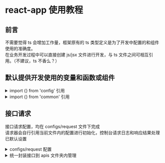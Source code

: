 # react-app 使用教程

## 前言

不需要觉得 ts 会增加工作量，框架原有的 ts 类型定义是为了开发中配置的和组件使用的准确度。<br>
在业务开发过程中可以直接创建 js/jsx 文件进行开发，与 ts 文件之间可相互引用。（不建议，ts 不香么？）<br>

## 默认提供开发使用的变量和函数或组件

<details>
<summary>import {} from 'config' 引用</summary>

- isProduction - 是否生产环境，默认判断是否 https 可自行变更，所有判断环境的地方都应该引用该值
- params - 链接参数，http://localhost?val=1 => params = {val: 1}
- host - 接口服务地址，会根据 isProduction 自行变动，需要配置对应的生产和测试地址，测试环境下链接参数 params.host 可强制变更 host
- routers - 路由配置

</details>

<details>
<summary>import {} from 'common' 引用</summary>

- 请求
  - baseURL - 请求器路由前缀，但是 http 开头的请求地址会忽略该前缀，一般情况下会在请求器内自动调用，无需引用
  - get, post, put, patch, del, upload - 请求器，[使用方法](https://github.com/dyb881/fetch-request)
- 路由
  - TRouter - 单个路由属性
  - TRouters - 路由配置数组
  - TRoutersOptions - 路由选项配置
  - Router - 路由注入组件，根据路由选项判断使用路由类型（hash | browser）
  - Pages - 路由页面集合组件，根据路由配置数组生成，根据路由选项配置跳转动画属性
- 状态
  - stores - 全局状态树的实例，在非组件调用的情况下直接引用
  - combine - 让函数组件和状态进行关联，并在组件的 props 注入 stores
  - TStoresProps - 类组件使用的 props
  - Combine - 让类组件和状态进行关联的装饰器，类组件的 props 需要 继承或联合 TStoresProps

</details>

## 接口请求

接口请求配置，均在 configs/request 文件下完成<br>
请求器会自行引用当前文件内的配置进行初始化，控制台请求日志和响应结果处理已默认设置<br>

<details>
<summary>configs/request 配置</summary>

IConfig 请查看 [请求使用方法](https://github.com/dyb881/fetch-request) 中的请求配置

```javascript
host = '生产环境域名';
hostTest = '测试环境域名或IP';

requestConfig = {
  host: isProduction ? host : hostTest, // 根据访问环境设置请求服务器
  /**
   * 接口目录前缀，请求器发出的请求
   * 默认情况下使用 host + apiPath + 请求地址 发出请求
   * http开头的请求地址则忽略 host + apiPath
   */
  apiPath: '/api',
  /**
   * 默认请求配置（可选）
   * 请查看 [请求使用方法](https://github.com/dyb881/fetch-request) 中的请求配置
   * 一般情况下只会修改 timeout 和 headers
   */
  defaultConfig: IConfig,
  // 请求拦截器（可选）
  interceptorsRequest: (config: TConfig) => {
    // ------------ 发出请求前进行请求配置的编辑 ---------------- //
    // 一般情况下用于写入登录后的 token 到 headers
    // ------------ 发出请求前进行请求配置的编辑 ---------------- //
    return config;
  };
  // 响应拦截器（可选）
  interceptorsResponse: (res: any, config: TConfig) => {
    // ------------ 默认情况下已根据响应处理配置完成判断并生成 ---------------- //
    // res.error // 错误状态码
    // res.errorText // 错误提示
    // res.ok // 请求状态
    // ------------ 默认情况下已根据响应处理配置完成判断并生成 ---------------- //
    // 统一错误信息弹窗
    res.ok || msg(res.errorText);
    return res;
  };
}
```

响应处理配置

```javascript
/**
 * 状态码 key 代表读取时所用的 key
 */
statusCodeKeys = ['code', 'status'];
// 相当于以下代码获取响应结果的 code
code = res.code || res.status;

/**
 * 成功状态码，主要用排除法去得到错误请求
 */
successCodes = [0, '0'];
if (successCodes.includes(code)) {
  // 请求成功
} else {
  // 请求失败
  res.error = code; // 最终的错误状态码会写入 error

  /**
   * 获取错误提示
   */
  messageKeys = ['msg', 'message'];
  // 相当于以下代码获取响应结果的错误提示信息
  res.errorText = res.msg || res.message;
}

// 当得到错误信息的时候，代表接口请求失败了
res.ok = !res.errorText;

// 所以做接口请求处理时一般使用 res.ok 判断
res = await get();
if (res.ok) {
}
```

</details>

<details>
<summary>统一封装接口到 apis 文件夹内管理</summary>

统一管理你的接口，让你可以灵活处理接口的更新、缓存，甚至实现接口关联请求<br>
让接口的使用更加语义化<br>

```javascript
import { get, post, put, patch, del, upload } from 'common';
import qs from 'qs';

/**
 * 订单
 * 你们应该遇到过这种后端，时不时就跳出来修改一下返回数据结构或请求的方式
 * 以下的写法没有统一，就是为了让接口业务代码上使用的时候达成统一，也可以减少请求的参数
 */
export const order = {
  getList: ({ pageSize, pageNum, ...data }: any) => {
    // 从容面对各种奇葩，即使接口百般修改，你的业务代码都雷打不动
    return get(`/order/query?${qs.stringify(pageSize, pageNum)}`, data, '查询订单列表');
  },
  getList: (data: any) => {
    const res = await get('/order/list', data, '查询订单列表');
    if(res.ok) {
      res.data = res.data.map(i => ({
        label: i.name,
        value: i.id,
      }))
    }
    return res;
  },
  // http 开头的会忽略 baseUrl 的拼接
  add: (data: any) => post('http://127.0.0.1/order/install', data, '添加订单'),
  create: (data: any) => post('/order/install', data, '创建订单'),
  edit: (data: any) => put('/order/update', data, '编辑订单'),
  del: (id: any) => del(`/order/delete/${id}`, {}, '删除订单'),
  /**
   * 能省就省
   * bad details({ id })
   * good details(id)
   */
  details: (id: any) => get(`/order/details`, { id }, '订单详情'),
};
```

使用时

```javascript
import { order } from 'apis';

const getList = async () => {
  const res = await order.getList(data);
  if (res.ok) {
    res.data;
  }
};
```

</details>
